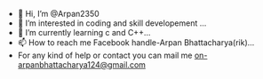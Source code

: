 - 👋 Hi, I’m @Arpan2350
- 👀 I’m interested in coding and skill developement ...
- 🌱 I’m currently learning c and C++...
- 📫 How to reach me Facebook handle-Arpan Bhattacharya(rik)...
- For any kind of help or contact you can mail me on-arpanbhattacharya124@gmail.com 

<!---
Arpan2350/Arpan2350 is a ✨ special ✨ repository because its `README.md` (this file) appears on your GitHub profile.
You can click the Preview link to take a look at your changes.
--->
